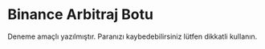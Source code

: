 # Binance Arbitraj Botu
Deneme amaçlı yazılmıştır. Paranızı kaybedebilirsiniz lütfen dikkatli kullanın.

